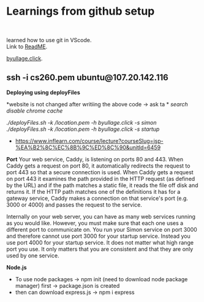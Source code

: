 <h1>Learnings from github setup </h1>
<br>

learned how to use git in VScode.
<br>
Link to [ReadME](https://github.com/Korea19800/startup/blob/main/README.md).

[byullage.click](http://107.20.142.116/).

<h2>ssh -i cs260.pem ubuntu@107.20.142.116</h2>

**Deploying using deployFiles**

*website is not changed after writiing the above code -> ask ta *
*search disable chrome cache*


*./deployFiles.sh -k /location.pem -h byullage.click -s simon*
<br>
*./deployFiles.sh -k /location.pem -h byullage.click -s startup*

* https://www.inflearn.com/course/lecture?courseSlug=jsp-%EA%B2%8C%EC%8B%9C%ED%8C%90&unitId=6459

**Port**
Your web service, Caddy, is listening on ports 80 and 443. When Caddy gets a request on port 80, it automatically redirects the request to port 443 so that a secure connection is used. When Caddy gets a request on port 443 it examines the path provided in the HTTP request (as defined by the URL) and if the path matches a static file, it reads the file off disk and returns it. If the HTTP path matches one of the definitions it has for a gateway service, Caddy makes a connection on that service's port (e.g. 3000 or 4000) and passes the request to the service.

Internally on your web server, you can have as many web services running as you would like. However, you must make sure that each one uses a different port to communicate on. You run your Simon service on port 3000 and therefore cannot use port 3000 for your startup service. Instead you use port 4000 for your startup service. It does not matter what high range port you use. It only matters that you are consistent and that they are only used by one service.

**Node.js**
* To use node packages -> npm init (need to download node package manager) first -> package.json is created
* then can download express.js -> npm i express

